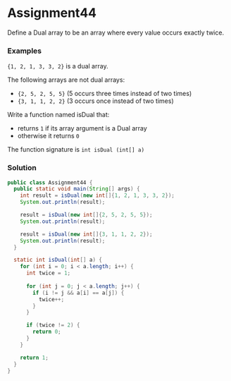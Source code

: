 # Assignment44

Define a Dual array to be an array where every value occurs exactly twice.

### Examples

`{1, 2, 1, 3, 3, 2}` is a dual array.

The following arrays are not dual arrays:

* `{2, 5, 2, 5, 5}` (5 occurs three times instead of two times)
* `{3, 1, 1, 2, 2}` (3 occurs once instead of two times)

Write a function named isDual that:
* returns `1` if its array argument is a Dual array
* otherwise it returns `0`

The function signature is `int isDual (int[] a)`

### Solution

```java
public class Assignment44 {
  public static void main(String[] args) {
    int result = isDual(new int[]{1, 2, 1, 3, 3, 2});
    System.out.println(result);

    result = isDual(new int[]{2, 5, 2, 5, 5});
    System.out.println(result);

    result = isDual(new int[]{3, 1, 1, 2, 2});
    System.out.println(result);
  }

  static int isDual(int[] a) {
    for (int i = 0; i < a.length; i++) {
      int twice = 1;
      
      for (int j = 0; j < a.length; j++) {
        if (i != j && a[i] == a[j]) {
          twice++;
        }
      }

      if (twice != 2) {
        return 0;
      }
    }

    return 1;
  }
}
```
